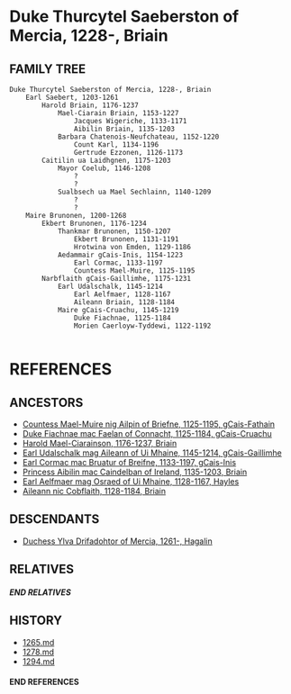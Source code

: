 # Duke Thurcytel Saeberston of Mercia, 1228-, Briain

## FAMILY TREE

```
Duke Thurcytel Saeberston of Mercia, 1228-, Briain
    Earl Saebert, 1203-1261
        Harold Briain, 1176-1237
            Mael-Ciarain Briain, 1153-1227
                Jacques Wigeriche, 1133-1171
                Aibilin Briain, 1135-1203
            Barbara Chatenois-Neufchateau, 1152-1220
                Count Karl, 1134-1196
                Gertrude Ezzonen, 1126-1173
        Caitilin ua Laidhgnen, 1175-1203
            Mayor Coelub, 1146-1208
                ?
                ?
            Sualbsech ua Mael Sechlainn, 1140-1209
                ?
                ?
    Maire Brunonen, 1200-1268
        Ekbert Brunonen, 1176-1234
            Thankmar Brunonen, 1150-1207
                Ekbert Brunonen, 1131-1191
                Hrotwina von Emden, 1129-1186
            Aedammair gCais-Inis, 1154-1223    
                Earl Cormac, 1133-1197
                Countess Mael-Muire, 1125-1195
        Narbflaith gCais-Gaillimhe, 1175-1231
            Earl Udalschalk, 1145-1214
                Earl Aelfmaer, 1128-1167
                Aileann Briain, 1128-1184
            Maire gCais-Cruachu, 1145-1219
                Duke Fiachnae, 1125-1184
                Morien Caerloyw-Tyddewi, 1122-1192
                
```


# REFERENCES

## ANCESTORS
* [Countess Mael-Muire nig Ailpin of Briefne, 1125-1195, gCais-Fathain](mael-muire_nig_ailpin_1125.md)
* [Duke Fiachnae mac Faelan of Connacht, 1125-1184, gCais-Cruachu](fiachnae_mac_faelan_1125.md)
* [Harold Mael-Ciarainson, 1176-1237, Briain](harald_mael-ciarainson_1176.md)
* [Earl Udalschalk mag Aileann of Ui Mhaine, 1145-1214, gCais-Gaillimhe](udalschalk_mag_aileann_1145.md)
* [Earl Cormac mac Bruatur of Breifne, 1133-1197, gCais-Inis](cormac_mac_bruatur_1133.md)
* [Princess Aibilin mac Caindelban of Ireland, 1135-1203, Briain](aibilin_mac_caindelban_1135.md)
* [Earl Aelfmaer mag Osraed of Ui Mhaine, 1128-1167, Hayles](aelfmaer_mag_osraed_1128.md)
* [Aileann nic Cobflaith, 1128-1184, Briain](aileann_nic_cobflaith_1128.md)

## DESCENDANTS
* [Duchess Ylva Drifadohtor of Mercia, 1261-, Hagalin](ylva_drifadohtor_1261.md)

## RELATIVES

##### END RELATIVES 
## HISTORY
* [1265.md](../h/1265.md)
* [1278.md](../h/1278.md)
* [1294.md](../h/1294.md)

#### END REFERENCES
